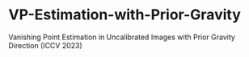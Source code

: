 # VP-Estimation-with-Prior-Gravity
Vanishing Point Estimation in Uncalibrated Images with Prior Gravity Direction (ICCV 2023)

